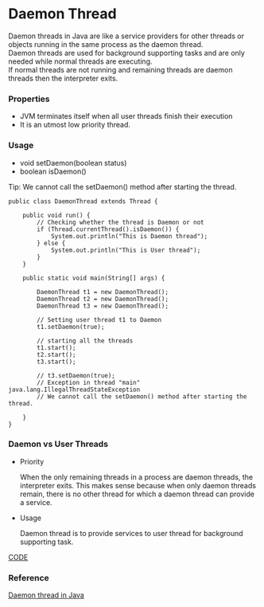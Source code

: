 # Daemon Thread

Daemon threads in Java are like a service providers for other threads or objects running in the same process as the daemon thread. <br>
Daemon threads are used for background supporting tasks and are only needed while normal threads are executing.  <br>
If normal threads are not running and remaining threads are daemon threads then the interpreter exits. <br>

### Properties

* JVM terminates itself when all user threads finish their execution
* It is an utmost low priority thread.


### Usage

* void setDaemon(boolean status)
* boolean isDaemon()

Tip: We cannot call the setDaemon() method after starting the thread.

```
public class DaemonThread extends Thread {

    public void run() { 
        // Checking whether the thread is Daemon or not
        if (Thread.currentThread().isDaemon()) {
            System.out.println("This is Daemon thread");
        } else {
            System.out.println("This is User thread");
        }
    }

    public static void main(String[] args) {

        DaemonThread t1 = new DaemonThread();
        DaemonThread t2 = new DaemonThread();
        DaemonThread t3 = new DaemonThread();

        // Setting user thread t1 to Daemon
        t1.setDaemon(true);

        // starting all the threads
        t1.start();
        t2.start();
        t3.start();
        
        // t3.setDaemon(true);
        // Exception in thread "main" java.lang.IllegalThreadStateException
        // We cannot call the setDaemon() method after starting the thread.
        
    }
}
```

### Daemon vs User Threads

* Priority
    
    When the only remaining threads in a process are daemon threads, the interpreter exits. This makes sense because when only daemon threads remain, there is no other thread for which a daemon thread can provide a service.
    
* Usage
    
    Daemon thread is to provide services to user thread for background supporting task.
    

[CODE](https://github.com/guyc1812/Tony/blob/master/src/main/java/com/avengers/tony/JavaBasic/reference/code)


### Reference

[Daemon thread in Java](https://www.geeksforgeeks.org/daemon-thread-java/)